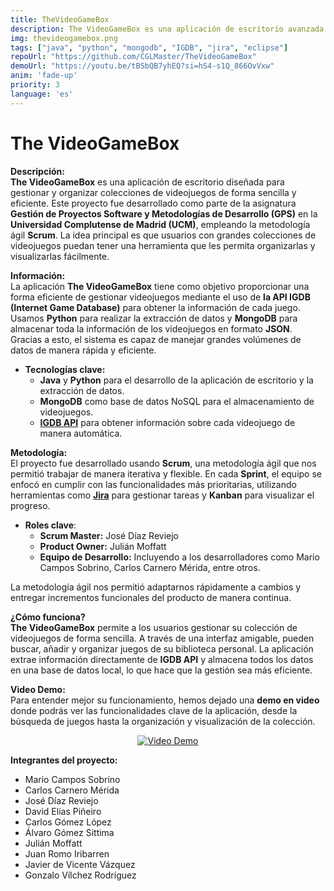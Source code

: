 ```yaml
---
title: TheVideoGameBox
description: The VideoGameBox es una aplicación de escritorio avanzada diseñada para gestionar y organizar grandes colecciones de videojuegos, permitiendo a los usuarios obtener información detallada y organizar sus juegos de manera eficiente.
img: thevideogamebox.png
tags: ["java", "python", "mongodb", "IGDB", "jira", "eclipse"]
repoUrl: "https://github.com/CGLMaster/TheVideoGameBox"
demoUrl: "https://youtu.be/tBSbQB7yhEQ?si=hS4-s1Q_866OvVxw"
anim: 'fade-up'
priority: 3
language: 'es'
---
```


# The VideoGameBox

**Descripción:**  
**The VideoGameBox** es una aplicación de escritorio diseñada para gestionar y organizar colecciones de videojuegos de forma sencilla y eficiente. Este proyecto fue desarrollado como parte de la asignatura **Gestión de Proyectos Software y Metodologías de Desarrollo (GPS)** en la **Universidad Complutense de Madrid (UCM)**, empleando la metodología ágil **Scrum**. La idea principal es que usuarios con grandes colecciones de videojuegos puedan tener una herramienta que les permita organizarlas y visualizarlas fácilmente.

**Información:**  
La aplicación **The VideoGameBox** tiene como objetivo proporcionar una forma eficiente de gestionar videojuegos mediante el uso de **la API IGDB (Internet Game Database)** para obtener la información de cada juego. Usamos **Python** para realizar la extracción de datos y **MongoDB** para almacenar toda la información de los videojuegos en formato **JSON**. Gracias a esto, el sistema es capaz de manejar grandes volúmenes de datos de manera rápida y eficiente.

- **Tecnologías clave:**
  - **Java** y **Python** para el desarrollo de la aplicación de escritorio y la extracción de datos.
  - **MongoDB** como base de datos NoSQL para el almacenamiento de videojuegos.
  - **[IGDB API](https://api-docs.igdb.com/#examples)** para obtener información sobre cada videojuego de manera automática.

**Metodología:**  
El proyecto fue desarrollado usando **Scrum**, una metodología ágil que nos permitió trabajar de manera iterativa y flexible. En cada **Sprint**, el equipo se enfocó en cumplir con las funcionalidades más prioritarias, utilizando herramientas como **[Jira](https://www.atlassian.com/software/jira)** para gestionar tareas y **Kanban** para visualizar el progreso.

- **Roles clave**:  
  - **Scrum Master:** José Díaz Reviejo  
  - **Product Owner:** Julián Moffatt  
  - **Equipo de Desarrollo:** Incluyendo a los desarrolladores como Mario Campos Sobrino, Carlos Carnero Mérida, entre otros.

La metodología ágil nos permitió adaptarnos rápidamente a cambios y entregar incrementos funcionales del producto de manera continua.

**¿Cómo funciona?**  
**The VideoGameBox** permite a los usuarios gestionar su colección de videojuegos de forma sencilla. A través de una interfaz amigable, pueden buscar, añadir y organizar juegos de su biblioteca personal. La aplicación extrae información directamente de **IGDB API** y almacena todos los datos en una base de datos local, lo que hace que la gestión sea más eficiente.

**Video Demo:**  
Para entender mejor su funcionamiento, hemos dejado una **demo en video** donde podrás ver las funcionalidades clave de la aplicación, desde la búsqueda de juegos hasta la organización y visualización de la colección.

<p align="center">
  <a href="https://www.youtube.com/watch?v=tBSbQB7yhEQ">
    <img src="https://img.youtube.com/vi/tBSbQB7yhEQ/0.jpg" alt="Video Demo">
  </a>
</p>

**Integrantes del proyecto:**  
- Mario Campos Sobrino  
- Carlos Carnero Mérida  
- José Díaz Reviejo  
- David Elías Piñeiro  
- Carlos Gómez López  
- Álvaro Gómez Sittima  
- Julián Moffatt  
- Juan Romo Iribarren  
- Javier de Vicente Vázquez  
- Gonzalo Vílchez Rodríguez  
